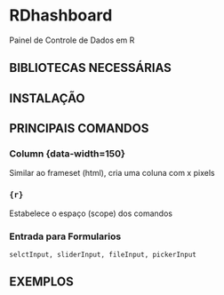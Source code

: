 # RDhashboard
Painel de Controle de Dados em R

## BIBLIOTECAS NECESSÁRIAS

## INSTALAÇÃO

## PRINCIPAIS COMANDOS

### Column {data-width=150}
  Similar ao frameset (html), cria uma coluna com x pixels

### ```{r}      ```  
  Estabelece o espaço (scope) dos comandos   

###  Entrada para Formularios

``` selctInput, sliderInput, fileInput, pickerInput ```




## EXEMPLOS



 
